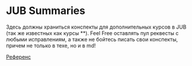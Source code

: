 # JUB Summaries

Здесь должны храниться конспекты для дополнительных курсов в JUB (так же известных как курсы **). Feel Free оставлять
пул реквесты с любыми исправлениям, а также не бойтесь писать свои конспекты, причем не только в техе, но и в md! 

[Референс](https://github.com/khbminus/HSE-summaries)